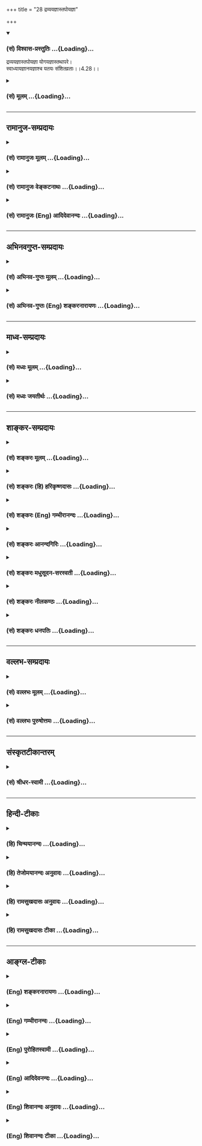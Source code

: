 +++
title = "28 द्रव्ययज्ञास्तपोयज्ञा"

+++
<div class="js_include" newlevelforh1="3" title="(सं) विश्वास-प्रस्तुतिः" unfilled url="/purANam_vaiShNavam/mahAbhAratam/06-bhIShma-parva/03-bhagavad-gItA-parva/saMskRtam/vishvAsa-prastutiH/04_jnAna-yogaH_brahmArp/28_dravyayajnAstapoy.md">
<details open><summary><h3>(सं) विश्वास-प्रस्तुतिः ...{Loading}...</h3></summary>

द्रव्ययज्ञास्तपोयज्ञा योगयज्ञास्तथापरे।  
स्वाध्यायज्ञानयज्ञाश्च यतयः संशितव्रताः।।4.28।।
</details>
</div>
<div class="js_include collapsed" newlevelforh1="3" title="(सं) मूलम्" unfilled url="/purANam_vaiShNavam/mahAbhAratam/06-bhIShma-parva/03-bhagavad-gItA-parva/saMskRtam/mUlam/04_jnAna-yogaH_brahmArp/28_dravyayajnAstapoy.md">
<details><summary><h3>(सं) मूलम् ...{Loading}...</h3></summary>

द्रव्ययज्ञास्तपोयज्ञा योगयज्ञास्तथापरे।  
स्वाध्यायज्ञानयज्ञाश्च यतयः संशितव्रताः।।4.28।।
</details>
</div>


_________________
## रामानुज-सम्प्रदायः
<div class="js_include collapsed" newlevelforh1="3" title="(सं) रामानुजः मूलम्" unfilled url="/purANam_vaiShNavam/mahAbhAratam/06-bhIShma-parva/03-bhagavad-gItA-parva/saMskRtam/rAmAnujaH/mUlam/04_jnAna-yogaH_brahmArp/28_dravyayajnAstapoy.md">
<details><summary><h3>(सं) रामानुजः मूलम् ...{Loading}...</h3></summary>

।।4.28।। केचित् कर्मयोगिनो **द्रव्ययज्ञाः** न्यायतो द्रव्याणि आदाय
देवार्चने प्रयतन्ते केचित् च दानेषु केचित् च यागेषु केचित् च होमेषु एते
सर्वे द्रव्ययज्ञाः। केचित्**तपोयज्ञाः** कृच्छ्रचान्द्रायणोपवासादिषु
निष्ठां कुर्वन्ति **योगयज्ञाः** च **अपरे** पुण्यतीर्थे
पुण्यस्थानप्राप्तिषु निष्ठां कुर्वन्ति। इह योगशब्दः
कर्मनिष्ठाभेदप्रकरणात् तद्विषयः। केचित् **स्वाध्याय**पराः
स्वाध्यायाभ्यासपराः केचित्तदर्थ**ज्ञाना**भ्यासपराः **यतयः** यतनशीलाः
**शंसितव्रताः** दृढसंकल्पाः।

</details>
</div>
<div class="js_include collapsed" newlevelforh1="3" title="(सं) रामानुजः वेङ्कटनाथः" unfilled url="/purANam_vaiShNavam/mahAbhAratam/06-bhIShma-parva/03-bhagavad-gItA-parva/saMskRtam/rAmAnujaH/venkaTanAthaH/04_jnAna-yogaH_brahmArp/28_dravyayajnAstapoy.md">
<details><summary><h3>(सं) रामानुजः वेङ्कटनाथः ...{Loading}...</h3></summary>

  
  
।।4.28।। प्रत्येकं यज्ञशब्दप्रयोगाद्बहुविधकर्मयोगभेदनिष्ठा उच्यन्ते तत
एवापरशब्दोऽपि प्रत्येकमन्वितः। तत्र द्रव्यैर्यज्ञा येषां ते
द्रव्ययज्ञाः। यद्वा द्रव्यात्मका यज्ञा येषामिति विग्रहः।
द्रव्यशब्दसामर्थ्यात् तत्साध्ययज्ञविशेषाः सर्वे सङ्गृहीता इति
देवतार्चनदानयागहोमाः पृथगुक्ताः। अतःद्रव्ययज्ञाः इत्यादि बहुवचनमपि
तत्तदवान्तरभेदविषयमिति भावः। ननु देवतार्चनयागादेः
पूर्वमेवोक्तत्वान्निरर्थकं पुनर्वचनमिति चेत् नद्रव्यशब्दस्य साधारणत्वेन
दानस्यापि सङ्ग्रहात् पूर्वं च तस्यानुक्तत्वेनापौनरुक्त्यात्। तर्हि
दानयज्ञा इति विशिष्य वक्तव्यम् तदपि न अर्चनदानयोगहोमयज्ञानां चतुर्णामपि
तपोयज्ञादिभ्यो व्यावृत्तावान्तरसङ्ग्राहकसूचनार्थतया
न्यायार्जितद्रव्यसाध्यत्वज्ञापनार्थतया च सामान्यशब्दोपयोगात्।
तदेतदभिप्रेत्योक्तंएते सर्वे द्रव्ययज्ञा इति। यद्वा अर्चनादिस्वरूपस्य
यज्ञत्वं प्रागुक्तम् इह तु तदर्थद्रव्यार्जनादेरेवेत्यभिप्रायेणन्यायत
इत्यादिप्रयतन्त इत्यन्तमुक्तम्।  
  
तपः शास्त्रीयो भोगसङ्कोचः तदवान्तरभेदप्रदर्शनं कृच्छ्रेत्यादि। योगयज्ञाः
इत्यत्र योगः संयोगः प्राप्तिरित्यर्थः। सा चात्र
पुण्यतीर्थाद्यभिगमनतन्निवासादिरूपा विवक्षितेत्यभिप्रायेणाहपुण्यतीर्थेति।
पुण्यस्थानशब्दोऽत्र देवतास्थानाश्रमजनपदविशेषादिसङ्ग्राहकः। नन्विह
योगशब्दः साक्षाद्योगे कर्मयोगमात्रे वा किं न वर्तते इत्यत्राह इहेति।
कर्मनिष्ठाप्रकरणत्वात् साक्षाद्योगविषयत्वं न युक्तम् तद्भेदप्रकरणत्वात्
तत्सामान्यविषयत्वं चानुचितम् तद्भेदेषु च पारिशेष्याद्योगशब्दसामर्थ्याच्च
तीर्थादिप्राप्तिरेव ग्राह्या। सूचितं चैतत्सङ्ग्रहे
परमाचार्यैःकर्मयोगस्तपस्तीर्थदानयज्ञादिसेवनम् गी.सं.23 इति भावः।
स्वाध्यायाभ्यासतदर्थज्ञानयोः पृथग्धर्मत्वेन पृथग्यज्ञत्वनिर्देशोपपत्तेः
द्वन्द्वस्य प्राधान्याच्च विभज्य निर्दिशतिकेचित्स्वाध्यायाभ्यासपरा इति
स्वाध्यायसहपाठौचित्यादात्मज्ञानस्य च
सर्वसाधारणत्वादर्थज्ञानस्यानुष्ठानेऽप्युपयोगात्केचित्तदर्थज्ञानाभ्यासपरा
इत्युक्तम्। परशब्दोऽत्र साधारण्यव्यवच्छेदाय तन्निष्टतामाह।
यतिशब्दस्यात्राश्रमविशेषपरत्वानौचित्यात्सर्वकर्मयोगनिष्ठसाधारणविशेषपरत्वौचित्याच्च
प्रकृतिप्रत्ययार्थविभागेन निर्वक्तियतनशीला इति। सर्वप्रयोगानुगतः
सर्वकर्मयोगनिष्ठसाधारणश्च सङ्कल्पोऽत्र व्रतशब्दार्थ इत्यभिप्रेत्य
दृढसङ्कल्पा इत्युक्तम्। संशितत्वमत्राकुण्ठत्वम्। तच्च दृढत्वमेव।  
  

</details>
</div>
<div class="js_include collapsed" newlevelforh1="3" title="(सं) रामानुजः (Eng) आदिदेवानन्दः" unfilled url="/purANam_vaiShNavam/mahAbhAratam/06-bhIShma-parva/03-bhagavad-gItA-parva/saMskRtam/rAmAnujaH/english/AdidevAnandaH/04_jnAna-yogaH_brahmArp/28_dravyayajnAstapoy.md">
<details><summary><h3>(सं) रामानुजः (Eng) आदिदेवानन्दः ...{Loading}...</h3></summary>

4.28 Some Karma Yogins perform the sacrifice of material objects. Some
worship the gods with materials honestly acired. Some practise charity,
some engage themselves in sacrifices and in making oblations into the
sacred fire. All these perform sacrifice with material objects. Some do
the sacrifice of austerity by devoting themselves to Krcchra,
Candrayana, fast, etc. Others perform the sacrifice of Yoga. Some devote
themselves to making pilgrimages to sacred sanctuaries and holy places.
Here the term Yoga means pilgrimages to sacred sancturaries and holy
places as the context relates to aspects of Karma Yoga. Some are devoted
to recitation of Vedic texts and some to learning their meaning. They
are all devoted to the practice of self-control and of strict vows,
i.e., they are men to steady resolution.

</details>
</div>


_________________
## अभिनवगुप्त-सम्प्रदायः
<div class="js_include collapsed" newlevelforh1="3" title="(सं) अभिनव-गुप्तः मूलम्" unfilled url="/purANam_vaiShNavam/mahAbhAratam/06-bhIShma-parva/03-bhagavad-gItA-parva/saMskRtam/abhinava-guptaH/mUlam/04_jnAna-yogaH_brahmArp/28_dravyayajnAstapoy.md">
<details><summary><h3>(सं) अभिनव-गुप्तः मूलम् ...{Loading}...</h3></summary>

।।4.27 4.28।। सर्वाणीति। द्रव्ययज्ञा इति। ते च सर्वानिन्द्रियव्यापान्
मानसान् व्यापारान् मुखनासिकानिर्गमनमूत्राद्यधोनयनादीन् वायवीयांश्च
आत्मनो मनसः +++(N मनसश्च)+++ संयमहेतौ योगनाम्नि ऐकाग्र्यवह्नौ
सम्यग्ज्ञानपरिदीपिते ( परिबोधिते) पूरयितव्ये निवेशयन्ति। गृह्यमाणं विषयं
संकल्प्यमानं वा तदेकाग्रतयैव परित्यक्तान्यव्यापारया +++(N तत्परित्यक्तान्य
)+++ बुद्ध्या गृह्णन्ति इति तात्पर्यम्। तदुक्तं शिवोपनिषदि भावेऽत्यक्ते +++(S
N भावे त्यक्ते)+++ निरुद्धा चित् +++(N चेत्)+++  
  
नैव भावान्तरं व्रजेत्।  
  
तदा तन्मध्यभावेन +++(K तन्मयभावेन)+++  
  
विकसत्यति भावना।।4. (विज्ञानभैरव 62 ) इति।  
  
एवं योगयज्ञाः व्याख्यातः।

</details>
</div>
<div class="js_include collapsed" newlevelforh1="3" title="(सं) अभिनव-गुप्तः (Eng) शङ्करनारायणः" unfilled url="/purANam_vaiShNavam/mahAbhAratam/06-bhIShma-parva/03-bhagavad-gItA-parva/saMskRtam/abhinava-guptaH/english/shankaranArAyaNaH/04_jnAna-yogaH_brahmArp/28_dravyayajnAstapoy.md">
<details><summary><h3>(सं) अभिनव-गुप्तः (Eng) शङ्करनारायणः ...{Loading}...</h3></summary>

4.27-28 Sarvani etc. Dravyayajnak etc. Again all the activities of their
sense-organs, the activities of their mind, and the activities of their
vital airs, such as issuing through the mouth and nose, driving down the
urine etc., other \[seekers\] established in the fire of concentration,
named Yoga, which is the means for subduing the self i.e., the mind, and
which is set ablaze by i.e., to be filled with, knowledge. The idea is
this : With their intellect that has completely abandoned all other
activities due to their concentration on the object, they receive the
object that is being perceived on conceived. That has been stated in the
Sivopanisad : 'When the intellect, concentrated on a certain object, not
rejected, would not go to another object, at that time the meditation,
remaining in the core of the objects, blossoms very much.' Thus the
Yoga-sacrifices are explained. So far the performers of the
material-object-sacrifices, the austerity-sacrifices, and the
yoga-sacrifices have been defined. Those, who are the performers of the
svadhyaya-knowledge-sacrifices are defined now \[as\] -

</details>
</div>


_________________
## माध्व-सम्प्रदायः
<div class="js_include collapsed" newlevelforh1="3" title="(सं) मध्वः मूलम्" unfilled url="/purANam_vaiShNavam/mahAbhAratam/06-bhIShma-parva/03-bhagavad-gItA-parva/saMskRtam/madhvaH/mUlam/04_jnAna-yogaH_brahmArp/28_dravyayajnAstapoy.md">
<details><summary><h3>(सं) मध्वः मूलम् ...{Loading}...</h3></summary>

।।4.28।। द्रव्यं जुह्वतीति द्रव्ययज्ञाः। तपः परमेश्वरार्पणबुद्ध्या तत्र
जुह्वतीति तपोयज्ञा इत्यादि। इदं तपो हविः एतद्ब्रह्माग्नौ जुहोति
तत्पूजार्थमिति होमः। तदर्पण एव होमबुद्धिः।

</details>
</div>
<div class="js_include collapsed" newlevelforh1="3" title="(सं) मध्वः जयतीर्थः" unfilled url="/purANam_vaiShNavam/mahAbhAratam/06-bhIShma-parva/03-bhagavad-gItA-parva/saMskRtam/madhvaH/jayatIrthaH/04_jnAna-yogaH_brahmArp/28_dravyayajnAstapoy.md">
<details><summary><h3>(सं) मध्वः जयतीर्थः ...{Loading}...</h3></summary>

।।4.28।। ननु द्रव्यं यज्ञो न भवति तत्कथं बहुव्रीहिः तत्पुरुषत्वे च कथं
पुरुषसामानाधिकरण्यं इत्यत आह **द्रव्यमि**ति। अनेन नायं यज्ञशब्दो
भावार्थः किन्तु कर्त्रर्थः। तथा च द्रव्यस्य यज्ञा याजका इत्यर्थ
इत्युक्तं भवति। एतदाशङ्कापरिहारायैव तपोयज्ञा इत्येतदप्येवं व्याचष्टे
**तप** इति। तत्र परमेश्वरे। योगयज्ञाः इत्यादिकमप्येवमेव व्याख्येयमिति
दर्शयति **इत्यादी**ति। तपसो होमः कथं इत्यत आह **इदमि**ति। तपश्चरणमेव
तपोयज्ञत्वं किं न स्यात् इत्यत आह **तदर्पण एवे**ति। अनेनैव प्रकारेण
यज्ञत्वसम्पादनं नान्यथेत्यर्थः।

</details>
</div>


_________________
## शाङ्कर-सम्प्रदायः
<div class="js_include collapsed" newlevelforh1="3" title="(सं) शङ्करः मूलम्" unfilled url="/purANam_vaiShNavam/mahAbhAratam/06-bhIShma-parva/03-bhagavad-gItA-parva/saMskRtam/shankaraH/mUlam/04_jnAna-yogaH_brahmArp/28_dravyayajnAstapoy.md">
<details><summary><h3>(सं) शङ्करः मूलम् ...{Loading}...</h3></summary>

।।4.28।। **द्रव्ययज्ञाः** तीर्थेषु द्रव्यविनियोगं यज्ञबुद्ध्या कुर्वन्ति
ये ते द्रव्ययज्ञाः। **तपोयज्ञाः** तपः यज्ञः येषां तपस्विनां ते
तपोयज्ञाः। **योगयज्ञाः** प्राणायामप्रत्याहारादिलक्षणो योगो यज्ञो येषां
ते योगयज्ञाः। **तथा अपरे स्वाध्यायज्ञानयज्ञाश्च** स्वाध्यायः यथाविधि
ऋगाद्यभ्यासः यज्ञः येषां ते स्वाध्याययज्ञाः। ज्ञानयज्ञाः ज्ञानं
शास्त्रार्थपरिज्ञानं यज्ञः येषां ते ज्ञानयज्ञाश्च **यतयः** यतनशीलाः
**संशितव्रताः** सम्यक् शितानि तनूकृतानि तीक्ष्णीकृतानि व्रतानि येषां ते
संशितव्रताः।। किञ्च

</details>
</div>
<div class="js_include collapsed" newlevelforh1="3" title="(सं) शङ्करः (हि) हरिकृष्णदासः" unfilled url="/purANam_vaiShNavam/mahAbhAratam/06-bhIShma-parva/03-bhagavad-gItA-parva/saMskRtam/shankaraH/hindI/harikRShNadAsaH/04_jnAna-yogaH_brahmArp/28_dravyayajnAstapoy.md">
<details><summary><h3>(सं) शङ्करः (हि) हरिकृष्णदासः ...{Loading}...</h3></summary>

।।4.28।। जो यज्ञबुद्धिसे तीर्थादिमें द्रव्य लगाते हैं वे द्रव्ययज्ञा यानी
द्रव्यसम्बन्धी यज्ञ करनेवाले हैं। जो तपस्वी हैं वे तपोयज्ञा यानी तपरूप
यज्ञ करनेवाले हैं। प्राणायाम प्रत्याहाररूप योग ही जिनका यज्ञ है वे
योगयज्ञा यानी योगरूप यज्ञ करनेवाले हैं। वैसे ही अन्य कई स्वाध्याययज्ञ और
ज्ञानयज्ञकरनेवाले भी हैं। जिनका यथाविधि ऋग्वेद आदिका अभ्यासरूप स्वाध्याय
ही यज्ञ है वे स्वाध्याययज्ञ करनेवाले हैं और शास्त्रोंका अर्थ जाननारूप
ज्ञान जिनका यज्ञ है वे ज्ञानयज्ञ करनेवाले हैं। इसी तरह कई यत्नशील संशित
व्रतवाले हैं। जिनके व्रतनियम अच्छी प्रकार तीक्ष्ण किये हुए यानी
सूक्ष्मशुद्ध किये हुए होते हैं वे पुरुष संशितव्रत कहलाते हैं।

</details>
</div>
<div class="js_include collapsed" newlevelforh1="3" title="(सं) शङ्करः (Eng) गम्भीरानन्दः" unfilled url="/purANam_vaiShNavam/mahAbhAratam/06-bhIShma-parva/03-bhagavad-gItA-parva/saMskRtam/shankaraH/english/gambhIrAnandaH/04_jnAna-yogaH_brahmArp/28_dravyayajnAstapoy.md">
<details><summary><h3>(सं) शङ्करः (Eng) गम्भीरानन्दः ...{Loading}...</h3></summary>

4.28 Tatha, similarly; apare, others; are dravya-yajnah, perfomers of
sacrifices through wealth-those sacrificers who spend wealth (dravya) in
holy places under the idea of performing sacrifices; tapo-yajnah,
performers of sacrifices through austerity, men of austerity, to whom
austerity is a sacrifice; \[This is according to Ast.-Tr.\] yogayajnah,
performers of sacrifice through yoga-those to whom the yoga consisting
in the control of the vital forces, withdrawal of the organs, etc., is a
sacrifice; and svadhyaya-jnana-yajnah, performers of sacrifices through
study and knowledge. Sacrificers through study are those to whom the
study of Rg-veda etc. accroding to rules is a sacrifice. And sacrificers
through knowledge are those to whom proper understanding of the meaing
of the scriptures is a sacrifice. Others are yatayah, ascetics, who are
deligent; samsita-vratah, in following severe vows. Those whose vows
(vratah) have been fully sharpened (samsita), made very rigid, are
samsita-vratah. \[Six kinds of sacrifices have been enumerated in this
verse.\] Further,

</details>
</div>
<div class="js_include collapsed" newlevelforh1="3" title="(सं) शङ्करः आनन्दगिरिः" unfilled url="/purANam_vaiShNavam/mahAbhAratam/06-bhIShma-parva/03-bhagavad-gItA-parva/saMskRtam/shankaraH/AnandagiriH/04_jnAna-yogaH_brahmArp/28_dravyayajnAstapoy.md">
<details><summary><h3>(सं) शङ्करः आनन्दगिरिः ...{Loading}...</h3></summary>

।।4.28।। यज्ञषट्कमवतारयति **द्रव्येति।** तत्र द्रव्ययज्ञान्पुरुषानुपादाय
विभजते **तीर्थेष्विति।** तपस्विनां यज्ञबुद्ध्या तपोऽनुतिष्ठन्तो नियमवन्त
इत्यर्थः। प्रत्याहारादीत्यादिशब्देन यमनियमासनध्यानधारणासमाधयो गृह्यन्ते
यथाविधि प्राङ्मुखत्वपवित्रपाणित्वाद्यङ्गविधिमनतिक्रम्येति यावत् व्रतानां
तीक्ष्णीकरणमतिदृढत्वम्।

</details>
</div>
<div class="js_include collapsed" newlevelforh1="3" title="(सं) शङ्करः मधुसूदन-सरस्वती" unfilled url="/purANam_vaiShNavam/mahAbhAratam/06-bhIShma-parva/03-bhagavad-gItA-parva/saMskRtam/shankaraH/madhusUdana-sarasvatI/04_jnAna-yogaH_brahmArp/28_dravyayajnAstapoy.md">
<details><summary><h3>(सं) शङ्करः मधुसूदन-सरस्वती ...{Loading}...</h3></summary>

।।4.28।। एवं त्रिभिः श्लोकैः प़ञ्चयज्ञानुक्त्वाऽधुनैकेन श्लोकेन
षड्यज्ञानाह द्रव्यत्याग एव यथाशास्त्रं यज्ञो येषां ते द्रव्ययज्ञाः
पूर्तदत्ताख्यरूपस्मार्तकर्मपराः। तथाच स्मृतिःवापीकूपतडागादि देवतायतनानि
च। अन्नप्रदानमारामः पूर्तमित्यभिधीयते।। शरणागतसंत्राणं भूतानां
चाप्यहिंसनम्। बहिर्वेदि च यद्दानं दत्तमित्यभिधीयते।। इति। इष्टाख्यं
श्रौतं कर्म तुदैवमेवापरे यज्ञमित्यत्रोक्तम्। अन्तर्वेदि दानमपि
तत्रैवान्तर्भूतम्। तथा कृच्छ्रचांन्द्रायणादि तप एव यज्ञो येषां ते
तपोयज्ञास्तपस्विनः। तथा योगश्चित्तवृत्तिनिरोधोऽष्टाङ्गो यज्ञो येषां ते
योगयज्ञा यमनियमासनादियोगाङ्गानुष्ठानपराः।
यमनियमासनप्राणायामप्रत्याहारधारणाध्यानसमाधयो हि योगस्यष्टावङ्गानि। तत्र
प्रत्याहारः श्रोत्रादीनीन्द्रियाण्यन्य इत्यत्रोक्तः। धारणाध्यानसमाधय
आत्मसंयमयोगाग्नावित्यत्रोक्ताः। प्राणायामोऽपाने जुह्वति
प्राणमित्यनन्तरश्लोके वक्ष्यते। यमनियमासनान्यत्रोच्यन्ते।
अहिंसासत्यास्तेयब्रह्मचर्यापरिग्रहा यमाः पञ्च।
शौचसन्तोषतपःस्वाध्यायेश्वरप्रणिधानानि नियमाः पञ्च। स्थिरसुखमासनं
पद्मकस्वस्तिकाद्यनेकविधम्। अशास्त्रीयः प्राणिवधो हिंसा। सा च
कृतकारितानुमोदितभेदेन त्रिविधा। एवमयथार्थभाषणमवध्यहिंसानुबन्धि
यथार्थभाषणं चानृतम् स्तेयमशास्त्रीयमार्गेण परद्रव्यस्वीकरणम्
अशास्त्रीयःस्त्रीपुंसव्यतिकरो मैथुनम् शास्त्रनिषिद्धमार्गेण
देहयात्रानिर्वाहकाधिकभोगसाधनस्वीकारः परिग्रहः। एतन्निवृत्तिलक्षणा उपरमा
यमाः। यम उपरमे इति स्मरणात्। तथा शौचं द्विविधं बाह्यमाभ्यन्तरं च।
मृज्जलादिभिः कायादिक्षालनं हितमितमेध्याशनादि च बाह्मम्।
मैत्रीमुदितादिभिर्मदमानादिचित्तमलक्षालनमान्तरम्। संतोषो
विद्यमानभोगोपकरणादधिकस्यानुपादित्सारूपा चित्तवृत्तिः। तपः
क्षुत्पिपासाशीतोष्णादिद्वन्द्वसहनं काष्ठमौनाकारमौनादिव्रतानि च।
इङ्गितेनापि स्वाभिप्रायाप्रकाशनं काष्ठमौनम् अवचनमात्रमाकारमौनमिति भेदः।
स्वाध्यायो मोक्षशास्त्राणामध्ययनं प्रणवजपो वा। ईश्वरप्रणिधानं
सर्वकर्मणां तस्मिन्परमगुरौ फलनिरपेक्षतयाऽर्पणम्। एते विधिरूपा नियमाः।
पुराणेषु येऽधिका उक्तास्त एष्वेव यमनियमेष्वन्तर्भाव्याः।
एतादृशयमनियमाद्यभ्यासपरा योगयज्ञाः। स्वाध्यायज्ञानयज्ञाश्च यथाविधि
वेदाभ्यापराः स्वाध्याययज्ञाः। न्यायेन वेदार्थनिश्चयपरा ज्ञानयज्ञाः।
यज्ञान्तरमाह यतयो यत्नशीलाः संशितव्रताः सम्यक् शितानि
तीक्ष्णीकृतान्यतिदृढानि व्रतानि येषां ते संशितव्रतयज्ञा इत्यर्थः। तथाच
भगवान्पतञ्जलिःते जातिदेशकालसमयानवच्छिन्नाः सार्वभौमा महाव्रतम् इति। ये
पूर्वमहिंसाद्याः पञ्च यमा उक्तास्त एव जात्याद्यनवच्छेदेन दृढभूमयो
महाव्रतशब्दवाच्याः। तत्राहिंसा जात्यवच्छिन्ना यथा मृगयोर्मृगातिरिक्तान्न
हनिष्यामीति। देशावच्छिन्ना न तीर्थे हनिष्यामीति। सैव कालवच्छिन्ना यथा न
चतुर्दश्यां न पुण्येऽहनीति। सैव प्रयोजनविशेषरूपसमयावच्छिन्ना तथा
क्षत्रियस्य देवब्राह्मणप्रयोजनव्यतिरेकेणन हनिष्यामि युद्धं विना न
हनिष्यामीति च। एवं विवाहादिप्रयोजनव्यतिरेकेणानृतं न वदिष्यामीति
एवमापत्कालव्यतिरेकेण क्षुद्भयाद्यतिरिक्तस्तेयं न करिष्यामीति च।
एवमृतुव्यतिरिक्तकाले पत्नीं न गमिष्यामीति एवं गुर्वादिप्रयोजनमन्तरेण न
परिग्रहीष्यामीति यथायोग्यमवच्छेदो द्रष्टव्यः। एतादृगवच्छेदपरिहारेण यदा
सर्वजातिसर्वदेशसर्वकालसर्वप्रयोजनेषु भवाः सार्वभौमा अहिंसादयो भवन्ति
महता प्रयत्नेन परिपाल्यमानत्वात् तदा ते महाव्रतशब्देनोच्यन्ते। एवं
काष्ठमौनादिव्रतमपि द्रष्टव्यम्। एतादृशव्रतदार्ढ्ये चकामक्रोधलोभमोहानां
चतुर्णामपि नरकद्वारभूतानां निवृत्तिः। तत्राहिंसया क्षमया क्रोधस्य
ब्रह्मचर्येण वस्तुविचारेण कामस्य अस्तेयापरिग्रहरूपेण संतोषेण लोभस्य
सत्येन यथार्थज्ञानरूपेण विवेकेन मोहस्य तन्मूलानां च सर्वेषां
निवृत्तिरिति द्रष्टव्यम्। इतराणि च फलानि सकामानां योगाशास्त्रे कथितानि।

</details>
</div>
<div class="js_include collapsed" newlevelforh1="3" title="(सं) शङ्करः नीलकण्ठः" unfilled url="/purANam_vaiShNavam/mahAbhAratam/06-bhIShma-parva/03-bhagavad-gItA-parva/saMskRtam/shankaraH/nIlakaNThaH/04_jnAna-yogaH_brahmArp/28_dravyayajnAstapoy.md">
<details><summary><h3>(सं) शङ्करः नीलकण्ठः ...{Loading}...</h3></summary>

।।4.28।। एवं यज्ञपञ्चकं श्लोकत्रयेणोक्तम्। अथैकेनैव श्लोकेन पञ्चयज्ञानाह
**द्रव्येति।** द्रव्यसाध्याः वापीकूपारामाः तीर्थे बहिर्वेदिकादानं
श्रौतयज्ञानां प्रागेव ग्रहणात् त एव यज्ञा येषां ते द्रव्ययज्ञाः। तथा
तपःकृच्छ्रचान्द्रायणमासोपवासादि तदेव यज्ञस्थानीयं येषां ते तपोयज्ञाः।
तथा योगयज्ञाः सङ्गफलत्यागपूर्वकं संध्योपासनादिनिर्विकल्पसमाध्यन्तानां
कर्मणामनुष्ठानं तृतीयाध्यायोक्तं योगः स एव यज्ञो येषां ते योगयज्ञाः।
यद्वा
यमनियमासनप्राणायामप्रत्याहारधारणाध्यानसमाधिरूपोऽष्टाङ्गोपेतोयोगश्चित्तवृत्तिनिरोधः
इति सूत्रितो योग एव यज्ञो येषां त इति। तथा स्वाध्याययज्ञाः नित्यं
वेदाध्ययनरतास्ते स्वाध्याययज्ञाः। ज्ञानं स्वाध्यायार्थस्य
पूर्वोत्तरमीमांसाविचारः स एव यज्ञो येषाम्। स्वाध्याययज्ञा
ज्ञानयज्ञाश्चेति स्वाध्यायज्ञानयज्ञा इति समासः। यतयो यतनशीलाः
संशितव्रताः सम्यक् शितं तीक्ष्णं व्रतमहिंसादिकं येषां ते इति सर्वेषां
विशेषणम्।

</details>
</div>
<div class="js_include collapsed" newlevelforh1="3" title="(सं) शङ्करः धनपतिः" unfilled url="/purANam_vaiShNavam/mahAbhAratam/06-bhIShma-parva/03-bhagavad-gItA-parva/saMskRtam/shankaraH/dhanapatiH/04_jnAna-yogaH_brahmArp/28_dravyayajnAstapoy.md">
<details><summary><h3>(सं) शङ्करः धनपतिः ...{Loading}...</h3></summary>

।।4.28।। एवं त्रिभिः श्लोकैर्यज्ञपञ्चकमुक्त्वाथैकेन पञ्च यज्ञानाह
**द्रव्ययज्ञा इति।** तीर्थेषु द्रव्यविनियोगं यज्ञबुद्य्धा ये कुर्वन्ति
ते द्रव्ययज्ञा इति भाष्यम्। तस्यैव विवरणं द्रव्ययज्ञाः
पूर्तदत्ताख्यस्मार्तयज्ञपराः। तथाच स्मृतिःवापीकूपतडागादिदेवतायतनानि च।
अन्नप्रदानमारामः पूर्तमित्यभिधीयते।। शरणागतसंत्राणं भूतानां चाप्यहिंसनम्।
बहिर्वेदि च यद्दानं दत्तमित्यभिधीयते।। इत्यादीति बोध्यम्। तथा
पञ्चाग्निसेवनादि तप एव यज्ञो येषां ते तपोयज्ञाः। तथा
यमनियमासनप्राणायमप्रत्याहारधारणाध्यानसमाधिलक्षणो योग एव यज्ञो येषां ते
योगयज्ञाः। तथा परे स्वाध्यायो विधिवद्वेदाभ्यासो यज्ञो येषां ते
स्वाध्याययज्ञाः। ज्ञानं पूर्वोत्तरमीमांसाविचारेण शास्त्रार्थपरिज्ञानं
यज्ञो येषां ते ज्ञानयज्ञाश्च यतयो यत्नशीलाः सभ्यक् शितानि सूक्ष्माणि
तीक्ष्णीकृतानि च व्रतानि येषां ते। इति सर्वेषां विशेषणमन्त्यानां वा।
केचित्त्वनेन विशेषणेन यज्ञान्तरं वर्णयन्ति व्रतयज्ञा इत्यर्थ इति तेषां
कृच्छ्रचान्द्रायणादि तप एव यज्ञो येषामिति तपोयज्ञा इत्यस्य
व्याख्यानकर्तॄणां मते पौनरुक्त्यं यज्ञानां च त्रयोदशत्वं चापतति। अपान
इत्यादिसार्धश्लोकेनैकयज्ञवर्णनं तु प्रामादिकं अपर इत्यस्य
वारद्वयमुपलब्धेरिति ज्ञेयम्।

</details>
</div>


_________________
## वल्लभ-सम्प्रदायः
<div class="js_include collapsed" newlevelforh1="3" title="(सं) वल्लभः मूलम्" unfilled url="/purANam_vaiShNavam/mahAbhAratam/06-bhIShma-parva/03-bhagavad-gItA-parva/saMskRtam/vallabhaH/mUlam/04_jnAna-yogaH_brahmArp/28_dravyayajnAstapoy.md">
<details><summary><h3>(सं) वल्लभः मूलम् ...{Loading}...</h3></summary>

।।4.28।। अन्ये चद्रव्ययज्ञाः इति गृहिणो निरूपिताः तपोयज्ञा वनस्थाश्च।
योगश्चित्तवृत्तिनिरोधः। समाधिलक्षणो यज्ञो येषां ते च। स्वाध्याययज्ञा
आत्मज्ञानयज्ञाश्चेत्येते यतयः संशितव्रता उक्ताः।

</details>
</div>
<div class="js_include collapsed" newlevelforh1="3" title="(सं) वल्लभः पुरुषोत्तमः" unfilled url="/purANam_vaiShNavam/mahAbhAratam/06-bhIShma-parva/03-bhagavad-gItA-parva/saMskRtam/vallabhaH/puruShottamaH/04_jnAna-yogaH_brahmArp/28_dravyayajnAstapoy.md">
<details><summary><h3>(सं) वल्लभः पुरुषोत्तमः ...{Loading}...</h3></summary>

  
  
।।4.28।। द्रव्ययज्ञाः यज्ञनिष्क्रयद्रव्यदातारः। तपोयज्ञाः साधनाद्यभावेन
यज्ञजमत्प्रीत्युत्पादनार्थं तप एव यज्ञबुद्ध्या कुर्वन्ति। योगयज्ञाः
पूर्वोक्तवत् मत्प्रीत्यर्थं यज्ञबुद्ध्या अष्टाङ्गयोगकर्तारः। अपरे तथा
पूर्वोक्तप्रकारेण स्वाध्यायं वेदाध्ययनमेव यज्ञबुद्ध्या कर्तारः। च पुनः
ज्ञानमेव यज्ञत्वेन ज्ञातारः। ते कीदृशाः यतयः सर्वपरित्यागिनः। पुनः
कीदृशाः संशितव्रताः सूक्ष्मीकृतकर्मणो भगवत्स्मरणमात्रैकपराः।  
  

</details>
</div>


_________________
## संस्कृतटीकान्तरम्
<div class="js_include collapsed" newlevelforh1="3" title="(सं) श्रीधर-स्वामी" unfilled url="/purANam_vaiShNavam/mahAbhAratam/06-bhIShma-parva/03-bhagavad-gItA-parva/saMskRtam/shrIdhara-svAmI/04_jnAna-yogaH_brahmArp/28_dravyayajnAstapoy.md">
<details><summary><h3>(सं) श्रीधर-स्वामी ...{Loading}...</h3></summary>

।।4.28।। किंच **द्रव्येति।** द्रव्यदानमेव यज्ञो येषां ते द्रव्ययज्ञाः।
कृच्छ्रचान्द्रायणादितप एव यज्ञो येषां ते तपोयज्ञाः।
योगश्चित्तवृत्तिनिरोधलक्षणः समाधिः स एव यज्ञो येषां ते योगयज्ञाः।
स्वाध्यायेन वेदेन श्रवणमननादिना यत्तदर्थज्ञानं तदेव यज्ञो येषां ते। अथवा
वेदपाठयज्ञास्तदर्थज्ञानयज्ञाश्चेति द्विविधा यतयः प्रयत्नशीलाः। सम्यक्
शितं निशितं तीक्ष्णीकृतं व्रतं येषां ते।

</details>
</div>


_________________
## हिन्दी-टीकाः
<div class="js_include collapsed" newlevelforh1="3" title="(हि) चिन्मयानन्दः" unfilled url="/purANam_vaiShNavam/mahAbhAratam/06-bhIShma-parva/03-bhagavad-gItA-parva/hindI/chinmayAnandaH/04_jnAna-yogaH_brahmArp/28_dravyayajnAstapoy.md">
<details><summary><h3>(हि) चिन्मयानन्दः ...{Loading}...</h3></summary>

।।4.28।। द्रव्ययज्ञ यहां द्रव्य शब्द को उसके व्यापक अर्थ में समझना
चाहिये। ईमानदारी से अर्जित किये धन का समाज सेवा में भक्तिभाव सहित
विनियोग करने को द्रव्ययज्ञ कहते हैं। यह आवश्यक नहीं कि इसमें केवल अन्न
या धन का ही दान हो। द्रव्य शब्द के अर्थ में वे सब वस्तुएं समाविष्ट हैं जो
हमारे पास हैं जैसे भौतिक सम्पत्ति प्रेम और सद्विचार। ईश्वर की पूजा समझ
कर अपनी इन भौतिक मानसिक एवं बौद्धिक सम्पदाओं का समाजसेवा में सदुपयोग
करना ही द्रव्ययज्ञ कहलाता है। अत इस यज्ञ के अनुष्ठान के लिए साधक का
धनवान होना आवश्यक नहीं है। दरिद्र अथवा शरीर से अपंग होते हुए भी हम जगत्
के कल्याण की कामना कर सकते हैं और हृदय से प्रार्थना कर सकते हैं। हार्दिक
सहानुभूति का एक शब्द कृपा का एक कटाक्ष स्नेह सिंचित स्मिति अथवा
मैत्रीपूर्ण सदव्यवहार पाषाणीमन से दी हुई बड़ी धनराशि से भी अधिक महत्व का
होता है। तपोयज्ञ कुछ साधक गण अपना तपोमय जीवन ईश्वर को अर्पित करते हैं।
विश्व में ऐसा कोई धर्म नहीं जो किसी न किसी प्रकार से तप या व्रत का जीवन
जीने का उपदेश न करता हो। ये व्रत परमेश्वर प्रीत्यर्थ ही किये जाते हैं।
यह तो सब जानते ही हैं कि भक्त द्वारा किये गये भोग के त्याग से समस्त
विश्व के पालन और पोषणकर्त्ता करुणासागर परमात्मा का कोई विशेष प्रयोजन
सिद्ध होने का नहीं तथापि साधकगण उसे ईश्वरार्पण करते हैं जिससे उन्हें
आत्मसंयम और चित्त शुद्धि प्राप्त हो। कोईकोई तप शरीर के लिये अत्यन्त
पीड़ादायक होते हैं फिर भी यदि उन्हें समझ कर किया जाय तो इन्द्रिय संयम
प्राप्त हो सकता है। योगयज्ञ अपने मन से निकृष्ट प्रवृत्तियों का त्याग करके
उत्कृष्ट जीवन जीने के सतत् प्रयत्न का नाम है योग। इसकी प्राथमिक साधना है
अपने हृदय के इष्ट भगवान् की भक्ति पूर्वक पूजा करना। इसका ही नाम है
उपासना। निष्काम भावना से उपासना का अनुष्ठान करने पर साधक की अध्यात्म
मार्ग में प्रगति होती है इसलिये इसे योग कहा गया है और यज्ञ भावना से इसका
अनुष्ठान करने के कारण यहां योगयज्ञ कहा गया है। स्वाध्याय यज्ञ प्रतिदिन
शास्त्रों का अध्ययन करना स्वाध्याय कहलाता है। शास्त्रों के अध्ययन के
बिना हम न तो अपने लक्ष्य को ही निर्धारित कर सकते हैं और न ही साधना
अभ्यास का अर्थ ही समझ सकते हैं। ज्ञानरहित यन्त्रवत् साधना से अपेक्षित
प्रगति नहीं हो सकती। यही कारण है कि सभी धर्मों में दैनिक स्वाध्याय पर
विशेष बल दिया जाता है। आत्मानुभव के पश्चात् भी ऋषि मुनि अपना अधिकांश समय
शास्त्राध्ययन तथा उसके गम्भीर चिन्तन मनन में व्यतीत करते हैं। अध्यात्म
दृष्टि से स्वाध्याय का अर्थ है स्वयं का अध्ययन अर्थात् आत्मनिरीक्षण के
द्वारा अपनी दुर्बलताओं को समझना जिससे उनका परित्याग किया जा सके। साधक के
लिये यह आत्मविकास का एक साधन है तो सिद्ध पुरुषों के लिये आत्मानुभव में
रमण का। ज्ञानयज्ञ गीता में यह शब्द अनेक स्थानों पर प्रयुक्त है और व्यास
जी ने जिन मौलिक शब्दों का प्रयोग गीता में किया है उनमें से यह एक है। वह
साधना ज्ञानयज्ञ कहलाती है जिसमें साधक ज्ञान की अग्नि प्रज्वलित करके
उसमें अपने अज्ञान की आहुति देता है। आत्मानात्मविवेक के द्वारा अनात्म
वस्तु का निषेध एवं आत्मा के पारमार्थिक सत्यस्वरूप का प्रतिपादन इस यज्ञ
के अंग हैं। निदिध्यासन में इसी का अभ्यास किया जाता है। आत्मोन्नति के
उपर्युक्त पाँच साधनों का लाभ दृढ़ निश्चयी एवं उत्साहपूर्ण अभ्यासी साधकों
को ही मिल सकता है। इन साधकों को केवल ज्ञान अथवा आत्मविकास की इच्छामात्र
से कोई प्रगति नहीं हो सकती। पूर्ण लगन से जो निरन्तर साधना का अभ्यास करते
हैं केवल वे ही साधक अध्यात्म के मार्ग पर सफलतापूर्वक आगे बढ़ सकते
हैं। साधनोपदेश के क्रम में अब भगवान् प्राणायाम की विधि बताते हैं

</details>
</div>
<div class="js_include collapsed" newlevelforh1="3" title="(हि) तेजोमयानन्दः अनुवादः" unfilled url="/purANam_vaiShNavam/mahAbhAratam/06-bhIShma-parva/03-bhagavad-gItA-parva/hindI/tejomayAnandaH/anuvAdaH/04_jnAna-yogaH_brahmArp/28_dravyayajnAstapoy.md">
<details><summary><h3>(हि) तेजोमयानन्दः अनुवादः ...{Loading}...</h3></summary>

।।4.28।। कुछ (साधक) द्रव्ययज्ञ, तपयज्ञ और योगयज्ञ करने वाले होते हैं;
और दूसरे कठिन व्रत करने वाले स्वाध्याय और ज्ञानयज्ञ करने वाले योगीजन
होते हैं।।

</details>
</div>
<div class="js_include collapsed" newlevelforh1="3" title="(हि) रामसुखदासः अनुवादः" unfilled url="/purANam_vaiShNavam/mahAbhAratam/06-bhIShma-parva/03-bhagavad-gItA-parva/hindI/rAmasukhadAsaH/anuvAdaH/04_jnAna-yogaH_brahmArp/28_dravyayajnAstapoy.md">
<details><summary><h3>(हि) रामसुखदासः अनुवादः ...{Loading}...</h3></summary>

।।4.28।। दूसरे कितने ही तीक्ष्ण व्रत करनेवाले प्रयत्नशील साधक
द्रव्य-सम्बन्धी यज्ञ करनेवाले हैं, और कितने ही तपोयज्ञ करनेवाले हैं, और
दूसरे कितने ही योगयज्ञ करनेवाले हैं, तथा कितने ही स्वाध्यायरूप ज्ञानयज्ञ
करनेवाले हैं।

</details>
</div>
<div class="js_include collapsed" newlevelforh1="3" title="(हि) रामसुखदासः टीका" unfilled url="/purANam_vaiShNavam/mahAbhAratam/06-bhIShma-parva/03-bhagavad-gItA-parva/hindI/rAmasukhadAsaH/TIkA/04_jnAna-yogaH_brahmArp/28_dravyayajnAstapoy.md">
<details><summary><h3>(हि) रामसुखदासः टीका ...{Loading}...</h3></summary>

।।4.28।।***व्याख्या--*'यतयः संशितव्रताः'--**अहिंसा, सत्य, अस्तेय
(चोरीका अभाव), ब्रह्मचर्य और अपरिग्रह (भोग-बुद्धिसे संग्रहका अभाव)--ये
पाँच 'यम' हैं **(टिप्पणी प₀ 257),** जिन्हें 'महाव्रत' के नामसे कहा गया
है। शास्त्रोंमें इन महाव्रतोंकी बहुत प्रशंसा, महिमा है। इन व्रतोंका सार
यही है कि मनुष्य संसारसे विमुख हो जाय। इन व्रतोंका पालन करनेवाले
साधकोंके लिये यहाँ **'संशितव्रताः'** पद आया है। इसके सिवाय इस श्लोकमें
आये चारों यज्ञोंमें जो-जो पालनीय व्रत अर्थात् नियम हैं, उनपर दृढ़ रहकर
उनका पालन करनेवाले भी सब **संशितव्रताः** हैं। अपने-अपने यज्ञके
अनुष्ठानमें प्रयत्नशील होनेके कारण उन्हें **'यतयः'** कहा गया है।

</details>
</div>


_________________
## आङ्ग्ल-टीकाः
<div class="js_include collapsed" newlevelforh1="3" title="(Eng) शङ्करनारायणः" unfilled url="/purANam_vaiShNavam/mahAbhAratam/06-bhIShma-parva/03-bhagavad-gItA-parva/english/shankaranArAyaNaH/04_jnAna-yogaH_brahmArp/28_dravyayajnAstapoy.md">
<details><summary><h3>(Eng) शङ्करनारायणः ...{Loading}...</h3></summary>

4.28. \[These\] are \[respectively\] the performs of sacrifices with
material objects, the performers of sacrifices with penance, and the
performers of sacrifices with Yoga. Likewise \[there are\] yet other
ascetics with rigid vows whose sacrifices are the svadhyaya-knowledge.

</details>
</div>
<div class="js_include collapsed" newlevelforh1="3" title="(Eng) गम्भीरानन्दः" unfilled url="/purANam_vaiShNavam/mahAbhAratam/06-bhIShma-parva/03-bhagavad-gItA-parva/english/gambhIrAnandaH/04_jnAna-yogaH_brahmArp/28_dravyayajnAstapoy.md">
<details><summary><h3>(Eng) गम्भीरानन्दः ...{Loading}...</h3></summary>

4.28 Similarly, others are performers of sacrifices through wealth,
through austerity, through yoga, and through study and knowledge; others
are ascetics with severe vows.

</details>
</div>
<div class="js_include collapsed" newlevelforh1="3" title="(Eng) पुरोहितस्वामी" unfilled url="/purANam_vaiShNavam/mahAbhAratam/06-bhIShma-parva/03-bhagavad-gItA-parva/english/purohitasvAmI/04_jnAna-yogaH_brahmArp/28_dravyayajnAstapoy.md">
<details><summary><h3>(Eng) पुरोहितस्वामी ...{Loading}...</h3></summary>

4.28 And yet others offer as their sacrifice wealth, austerities and
meditation. Monks wedded to their vows renounce their scriptural
learning and even their spiritual powers.

</details>
</div>
<div class="js_include collapsed" newlevelforh1="3" title="(Eng) आदिदेवनन्दः" unfilled url="/purANam_vaiShNavam/mahAbhAratam/06-bhIShma-parva/03-bhagavad-gItA-parva/english/AdidevanandaH/04_jnAna-yogaH_brahmArp/28_dravyayajnAstapoy.md">
<details><summary><h3>(Eng) आदिदेवनन्दः ...{Loading}...</h3></summary>

4.28 Self-controlled and firm of resolve, others perform the sacrifice
of material objects or austerities or Yoga; while others offer their
scriptural study and knowledge.

</details>
</div>
<div class="js_include collapsed" newlevelforh1="3" title="(Eng) शिवानन्दः अनुवादः" unfilled url="/purANam_vaiShNavam/mahAbhAratam/06-bhIShma-parva/03-bhagavad-gItA-parva/english/shivAnandaH/anuvAdaH/04_jnAna-yogaH_brahmArp/28_dravyayajnAstapoy.md">
<details><summary><h3>(Eng) शिवानन्दः अनुवादः ...{Loading}...</h3></summary>

4.28 Others again offer wealth, austerity and Yoga as sacrifice, while
the ascetics of self-restraint and rigid vows offer study of scriptures
and knowledge as sacrifice.

</details>
</div>
<div class="js_include collapsed" newlevelforh1="3" title="(Eng) शिवानन्दः टीका" unfilled url="/purANam_vaiShNavam/mahAbhAratam/06-bhIShma-parva/03-bhagavad-gItA-parva/english/shivAnandaH/TIkA/04_jnAna-yogaH_brahmArp/28_dravyayajnAstapoy.md">
<details><summary><h3>(Eng) शिवानन्दः टीका ...{Loading}...</h3></summary>

4.28 द्रव्ययज्ञाः those who offer wealth as sacrifice; तपोयज्ञाः those
who offer austerity as sacrifice; योगयज्ञाः those who offer Yoga as
sacrifice; तथा thus; अपरे others; स्वाध्यायज्ञानयज्ञाः those who offer
study and knowledge as sacrifice; च and; यतयः ascetics or anchorites
(persons of selfrestraint); संशितव्रताः persons of rigid vows.Commentary
Some do sacrifice by distributing their wealth to the deserving as
charity some offer their Tapas (austerities) as sacrifice some practise
the eight limbs of Raja Yoga; viz.; Yama (the five great vows); Niyama
(the canons of conduct); Asana (posture); Pranayama (restraint of
breath); Pratyahara (withdrawal of the senses); Dharana (concentration);
Dhyana (meditation) and Samadhi (superconscious state); and offer this
Yoga as a sacrifice some study the scriptures and offer it as sacrifice.

</details>
</div>
